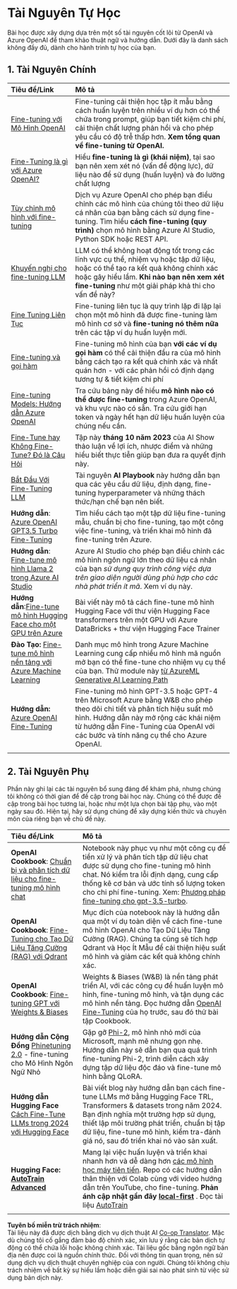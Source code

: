 <!--
CO_OP_TRANSLATOR_METADATA:
{
  "original_hash": "c2f423d1402f71ca3869ec135bb77d16",
  "translation_date": "2025-05-20T08:44:47+00:00",
  "source_file": "18-fine-tuning/RESOURCES.md",
  "language_code": "vi"
}
-->
# Tài Nguyên Tự Học

Bài học được xây dựng dựa trên một số tài nguyên cốt lõi từ OpenAI và Azure OpenAI để tham khảo thuật ngữ và hướng dẫn. Dưới đây là danh sách không đầy đủ, dành cho hành trình tự học của bạn.

## 1. Tài Nguyên Chính

| Tiêu đề/Link                                                                                                                                                                                                                   | Mô tả                                                                                                                                                                                                                                                                                                                   |
| :--------------------------------------------------------------------------------------------------------------------------------------------------------------------------------------------------------------------------- | :---------------------------------------------------------------------------------------------------------------------------------------------------------------------------------------------------------------------------------------------------------------------------------------------------------------------------- |
| [Fine-tuning với Mô Hình OpenAI](https://platform.openai.com/docs/guides/fine-tuning?WT.mc_id=academic-105485-koreyst)                                                                                                       | Fine-tuning cải thiện học tập ít mẫu bằng cách huấn luyện trên nhiều ví dụ hơn có thể chứa trong prompt, giúp bạn tiết kiệm chi phí, cải thiện chất lượng phản hồi và cho phép yêu cầu có độ trễ thấp hơn. **Xem tổng quan về fine-tuning từ OpenAI.**                                                                                    |
| [Fine-Tuning là gì với Azure OpenAI?](https://learn.microsoft.com/azure/ai-services/openai/concepts/fine-tuning-considerations#what-is-fine-tuning-with-azure-openai?WT.mc_id=academic-105485-koreyst)                   | Hiểu **fine-tuning là gì (khái niệm)**, tại sao bạn nên xem xét nó (vấn đề động lực), dữ liệu nào để sử dụng (huấn luyện) và đo lường chất lượng                                                                                                                                                                           |
| [Tùy chỉnh mô hình với fine-tuning](https://learn.microsoft.com/azure/ai-services/openai/how-to/fine-tuning?tabs=turbo%2Cpython&pivots=programming-language-studio#continuous-fine-tuning?WT.mc_id=academic-105485-koreyst) | Dịch vụ Azure OpenAI cho phép bạn điều chỉnh các mô hình của chúng tôi theo dữ liệu cá nhân của bạn bằng cách sử dụng fine-tuning. Tìm hiểu **cách fine-tuning (quy trình)** chọn mô hình bằng Azure AI Studio, Python SDK hoặc REST API.                                                                                                                                |
| [Khuyến nghị cho fine-tuning LLM](https://learn.microsoft.com/ai/playbook/technology-guidance/generative-ai/working-with-llms/fine-tuning-recommend?WT.mc_id=academic-105485-koreyst)                                    | LLM có thể không hoạt động tốt trong các lĩnh vực cụ thể, nhiệm vụ hoặc tập dữ liệu, hoặc có thể tạo ra kết quả không chính xác hoặc gây hiểu lầm. **Khi nào bạn nên xem xét fine-tuning** như một giải pháp khả thi cho vấn đề này?                                                                                                                                  |
| [Fine Tuning Liên Tục](https://learn.microsoft.com/azure/ai-services/openai/how-to/fine-tuning?tabs=turbo%2Cpython&pivots=programming-language-studio#continuous-fine-tuning?WT.mc_id=academic-105485-koreyst)             | Fine-tuning liên tục là quy trình lặp đi lặp lại chọn một mô hình đã được fine-tuning làm mô hình cơ sở và **fine-tuning nó thêm nữa** trên các tập ví dụ huấn luyện mới.                                                                                                                                                     |
| [Fine-tuning và gọi hàm](https://learn.microsoft.com/azure/ai-services/openai/how-to/fine-tuning-functions?WT.mc_id=academic-105485-koreyst)                                                                       | Fine-tuning mô hình của bạn **với các ví dụ gọi hàm** có thể cải thiện đầu ra của mô hình bằng cách tạo ra kết quả chính xác và nhất quán hơn - với các phản hồi có định dạng tương tự & tiết kiệm chi phí                                                                                                                                        |
| [Fine-tuning Models: Hướng dẫn Azure OpenAI](https://learn.microsoft.com/azure/ai-services/openai/concepts/models#fine-tuning-models?WT.mc_id=academic-105485-koreyst)                                                        | Tra cứu bảng này để hiểu **mô hình nào có thể được fine-tuning** trong Azure OpenAI, và khu vực nào có sẵn. Tra cứu giới hạn token và ngày hết hạn dữ liệu huấn luyện của chúng nếu cần.                                                                                                                            |
| [Fine-Tune hay Không Fine-Tune? Đó là Câu Hỏi](https://learn.microsoft.com/shows/ai-show/to-fine-tune-or-not-fine-tune-that-is-the-question?WT.mc_id=academic-105485-koreyst)                                      | Tập này **tháng 10 năm 2023** của AI Show thảo luận về lợi ích, nhược điểm và những hiểu biết thực tiễn giúp bạn đưa ra quyết định này.                                                                                                                                                                                        |
| [Bắt Đầu Với Fine-Tuning LLM](https://learn.microsoft.com/ai/playbook/technology-guidance/generative-ai/working-with-llms/fine-tuning-recommend?WT.mc_id=academic-105485-koreyst)                                             | Tài nguyên **AI Playbook** này hướng dẫn bạn qua các yêu cầu dữ liệu, định dạng, fine-tuning hyperparameter và những thách thức/hạn chế bạn nên biết.                                                                                                                                                                         |
| **Hướng dẫn**: [Azure OpenAI GPT3.5 Turbo Fine-Tuning](https://learn.microsoft.com/azure/ai-services/openai/tutorials/fine-tune?tabs=python%2Ccommand-line?WT.mc_id=academic-105485-koreyst)                                  | Tìm hiểu cách tạo một tập dữ liệu fine-tuning mẫu, chuẩn bị cho fine-tuning, tạo một công việc fine-tuning, và triển khai mô hình đã fine-tuning trên Azure.                                                                                                                                                                                    |
| **Hướng dẫn**: [Fine-tune mô hình Llama 2 trong Azure AI Studio](https://learn.microsoft.com/azure/ai-studio/how-to/fine-tune-model-llama?WT.mc_id=academic-105485-koreyst)                                                      | Azure AI Studio cho phép bạn điều chỉnh các mô hình ngôn ngữ lớn theo dữ liệu cá nhân của bạn _sử dụng quy trình công việc dựa trên giao diện người dùng phù hợp cho các nhà phát triển ít mã_. Xem ví dụ này.                                                                                                                                                               |
| **Hướng dẫn**:[Fine-tune mô hình Hugging Face cho một GPU trên Azure](https://learn.microsoft.com/azure/databricks/machine-learning/train-model/huggingface/fine-tune-model?WT.mc_id=academic-105485-koreyst)               | Bài viết này mô tả cách fine-tune mô hình Hugging Face với thư viện Hugging Face transformers trên một GPU với Azure DataBricks + thư viện Hugging Face Trainer                                                                                                                                                |
| **Đào Tạo:** [Fine-tune mô hình nền tảng với Azure Machine Learning](https://learn.microsoft.com/training/modules/finetune-foundation-model-with-azure-machine-learning/?WT.mc_id=academic-105485-koreyst)         | Danh mục mô hình trong Azure Machine Learning cung cấp nhiều mô hình mã nguồn mở bạn có thể fine-tune cho nhiệm vụ cụ thể của bạn. Thử module này [từ AzureML Generative AI Learning Path](https://learn.microsoft.com/training/paths/work-with-generative-models-azure-machine-learning/?WT.mc_id=academic-105485-koreyst) |
| **Hướng dẫn:** [Azure OpenAI Fine-Tuning](https://docs.wandb.ai/guides/integrations/azure-openai-fine-tuning?WT.mc_id=academic-105485-koreyst)                                                                                | Fine-tuning mô hình GPT-3.5 hoặc GPT-4 trên Microsoft Azure bằng W&B cho phép theo dõi chi tiết và phân tích hiệu suất mô hình. Hướng dẫn này mở rộng các khái niệm từ hướng dẫn Fine-Tuning của OpenAI với các bước và tính năng cụ thể cho Azure OpenAI.                                                                         |
|                                                                                                                                                                                                                              |                                                                                                                                                                                                                                                                                                                               |

## 2. Tài Nguyên Phụ

Phần này ghi lại các tài nguyên bổ sung đáng để khám phá, nhưng chúng tôi không có thời gian để đề cập trong bài học này. Chúng có thể được đề cập trong bài học tương lai, hoặc như một lựa chọn bài tập phụ, vào một ngày sau đó. Hiện tại, hãy sử dụng chúng để xây dựng kiến thức và chuyên môn của riêng bạn về chủ đề này.

| Tiêu đề/Link                                                                                                                                                                                                            | Mô tả                                                                                                                                                                                                                                                                                                                                                                                                                                                                                                                 |
| :-------------------------------------------------------------------------------------------------------------------------------------------------------------------------------------------------------------------- | :-------------------------------------------------------------------------------------------------------------------------------------------------------------------------------------------------------------------------------------------------------------------------------------------------------------------------------------------------------------------------------------------------------------------------------------------------------------------------------------------------------------------------- |
| **OpenAI Cookbook**: [Chuẩn bị và phân tích dữ liệu cho fine-tuning mô hình chat](https://cookbook.openai.com/examples/chat_finetuning_data_prep?WT.mc_id=academic-105485-koreyst)                                      | Notebook này phục vụ như một công cụ để tiền xử lý và phân tích tập dữ liệu chat được sử dụng cho fine-tuning mô hình chat. Nó kiểm tra lỗi định dạng, cung cấp thống kê cơ bản và ước tính số lượng token cho chi phí fine-tuning. Xem: [Phương pháp fine-tuning cho gpt-3.5-turbo](https://platform.openai.com/docs/guides/fine-tuning?WT.mc_id=academic-105485-koreyst).                                                                                                                                                                   |
| **OpenAI Cookbook**: [Fine-Tuning cho Tạo Dữ Liệu Tăng Cường (RAG) với Qdrant](https://cookbook.openai.com/examples/fine-tuned_qa/ft_retrieval_augmented_generation_qdrant?WT.mc_id=academic-105485-koreyst) | Mục đích của notebook này là hướng dẫn qua một ví dụ toàn diện về cách fine-tune mô hình OpenAI cho Tạo Dữ Liệu Tăng Cường (RAG). Chúng ta cũng sẽ tích hợp Qdrant và Học Ít Mẫu để cải thiện hiệu suất mô hình và giảm các kết quả không chính xác.                                                                                                                                                                                                                                                                |
| **OpenAI Cookbook**: [Fine-tuning GPT với Weights & Biases](https://cookbook.openai.com/examples/third_party/gpt_finetuning_with_wandb?WT.mc_id=academic-105485-koreyst)                                             | Weights & Biases (W&B) là nền tảng phát triển AI, với các công cụ để huấn luyện mô hình, fine-tuning mô hình, và tận dụng các mô hình nền tảng. Đọc hướng dẫn [OpenAI Fine-Tuning](https://docs.wandb.ai/guides/integrations/openai-fine-tuning/?WT.mc_id=academic-105485-koreyst) của họ trước, sau đó thử bài tập Cookbook.                                                                                                                                                                                                                  |
| **Hướng dẫn Cộng Đồng** [Phinetuning 2.0](https://huggingface.co/blog/g-ronimo/phinetuning?WT.mc_id=academic-105485-koreyst) - fine-tuning cho Mô Hình Ngôn Ngữ Nhỏ                                                   | Gặp gỡ [Phi-2](https://www.microsoft.com/research/blog/phi-2-the-surprising-power-of-small-language-models/?WT.mc_id=academic-105485-koreyst), mô hình nhỏ mới của Microsoft, mạnh mẽ nhưng gọn nhẹ. Hướng dẫn này sẽ dẫn bạn qua quá trình fine-tuning Phi-2, trình diễn cách xây dựng tập dữ liệu độc đáo và fine-tune mô hình bằng QLoRA.                                                                                                                                                                       |
| **Hướng dẫn Hugging Face** [Cách Fine-Tune LLMs trong 2024 với Hugging Face](https://www.philschmid.de/fine-tune-llms-in-2024-with-trl?WT.mc_id=academic-105485-koreyst)                                               | Bài viết blog này hướng dẫn bạn cách fine-tune LLMs mở bằng Hugging Face TRL, Transformers & datasets trong năm 2024. Bạn định nghĩa một trường hợp sử dụng, thiết lập môi trường phát triển, chuẩn bị tập dữ liệu, fine-tune mô hình, kiểm tra-đánh giá nó, sau đó triển khai nó vào sản xuất.                                                                                                                                                                                                                                                                |
| **Hugging Face: [AutoTrain Advanced](https://github.com/huggingface/autotrain-advanced?WT.mc_id=academic-105485-koreyst)**                                                                                            | Mang lại việc huấn luyện và triển khai nhanh hơn và dễ dàng hơn [các mô hình học máy tiên tiến](https://twitter.com/abhi1thakur/status/1755167674894557291?WT.mc_id=academic-105485-koreyst). Repo có các hướng dẫn thân thiện với Colab cùng với video hướng dẫn trên YouTube, cho fine-tuning. **Phản ánh cập nhật gần đây [local-first](https://twitter.com/abhi1thakur/status/1750828141805777057?WT.mc_id=academic-105485-koreyst)** . Đọc tài liệu [AutoTrain](https://huggingface.co/autotrain?WT.mc_id=academic-105485-koreyst) |
|                                                                                                                                                                                                                       |                                                                                                                                                                                                                                                                                                                                                                                                                                                                                                                             |

**Tuyên bố miễn trừ trách nhiệm**:  
Tài liệu này đã được dịch bằng dịch vụ dịch thuật AI [Co-op Translator](https://github.com/Azure/co-op-translator). Mặc dù chúng tôi cố gắng đảm bảo độ chính xác, xin lưu ý rằng các bản dịch tự động có thể chứa lỗi hoặc không chính xác. Tài liệu gốc bằng ngôn ngữ bản địa nên được coi là nguồn chính thức. Đối với thông tin quan trọng, nên sử dụng dịch vụ dịch thuật chuyên nghiệp của con người. Chúng tôi không chịu trách nhiệm về bất kỳ sự hiểu lầm hoặc diễn giải sai nào phát sinh từ việc sử dụng bản dịch này.